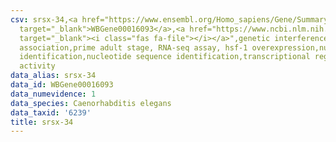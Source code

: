 ```yaml
---
csv: srsx-34,<a href="https://www.ensembl.org/Homo_sapiens/Gene/Summary?db=core;g=WBGene00016093"
  target="_blank">WBGene00016093</a>,<a href="https://www.ncbi.nlm.nih.gov/pubmed/30894454"
  target="_blank"><i class="fas fa-file"></i></a>",genetic interference,functional
  association,prime adult stage, RNA-seq assay, hsf-1 overexpression,nucleotide sequence
  identification,nucleotide sequence identification,transcriptional regulation,up-regulates
  activity
data_alias: srsx-34
data_id: WBGene00016093
data_numevidence: 1
data_species: Caenorhabditis elegans
data_taxid: '6239'
title: srsx-34
---
```

